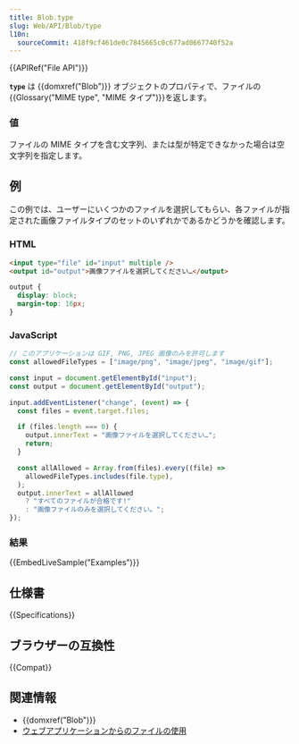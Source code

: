 ```yaml
---
title: Blob.type
slug: Web/API/Blob/type
l10n:
  sourceCommit: 418f9cf461de0c7845665c0c677ad0667740f52a
---
```


{{APIRef("File API")}}

**`type`** は {{domxref("Blob")}} オブジェクトのプロパティで、ファイルの {{Glossary("MIME type", "MIME タイプ")}}を返します。

### 値

ファイルの MIME タイプを含む文字列、または型が特定できなかった場合は空文字列を指定します。

## 例

この例では、ユーザーにいくつかのファイルを選択してもらい、各ファイルが指定された画像ファイルタイプのセットのいずれかであるかどうかを確認します。

### HTML

```html
<input type="file" id="input" multiple />
<output id="output">画像ファイルを選択してください…</output>
```

```css hidden
output {
  display: block;
  margin-top: 16px;
}
```

### JavaScript

```js
// このアプリケーションは GIF, PNG, JPEG 画像のみを許可します
const allowedFileTypes = ["image/png", "image/jpeg", "image/gif"];

const input = document.getElementById("input");
const output = document.getElementById("output");

input.addEventListener("change", (event) => {
  const files = event.target.files;

  if (files.length === 0) {
    output.innerText = "画像ファイルを選択してください…";
    return;
  }

  const allAllowed = Array.from(files).every((file) =>
    allowedFileTypes.includes(file.type),
  );
  output.innerText = allAllowed
    ? "すべてのファイルが合格です!"
    : "画像ファイルのみを選択してください。";
});
```

### 結果

{{EmbedLiveSample("Examples")}}

## 仕様書

{{Specifications}}

## ブラウザーの互換性

{{Compat}}

## 関連情報

- {{domxref("Blob")}}
- [ウェブアプリケーションからのファイルの使用](/ja/docs/Web/API/File_API/Using_files_from_web_applications)
